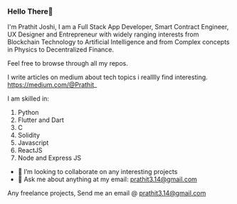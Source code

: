 ### Hello There👋

I'm Prathit Joshi, I am a Full Stack App Developer, Smart Contract Engineer, UX Designer and Entrepreneur with widely ranging interests from Blockchain Technology to Artificial Intelligence and from Complex concepts in Physics to Decentralized Finance. 

Feel free to browse through all my repos.

I write articles on medium about tech topics i realllly find interesting.
https://medium.com/@Prathit_

I am skilled in:
1. Python
2. Flutter and Dart
4. C
5. Solidity
6. Javascript
7. ReactJS
8. Node and Express JS

- 👯 I’m looking to collaborate on any interesting projects
- 💬 Ask me about anything at my email: prathit3.14@gmail.com


Any freelance projects, Send me an email @ prathit3.14@gmail.com
<!--
**Prathit-tech/Prathit-tech** is a ✨ _special_ ✨ repository because its `README.md` (this file) appears on your GitHub profile.

Here are some ideas to get you started:

- 🔭 I’m currently working on ...
- 🌱 I’m currently learning ...
- 👯 I’m looking to collaborate on ...
- 🤔 I’m looking for help with ...
- 💬 Ask me about ...
- 📫 How to reach me: ...
- 😄 Pronouns: ...
- ⚡ Fun fact: ...
-->
